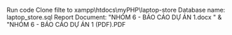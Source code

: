 Run code
Clone filte to xampp\htdocs\myPHP\laptop-store
Database name: laptop_store.sql
Report Document: "NHÓM 6 - BÁO CÁO DỰ ÁN 1.docx " & "NHÓM 6 - BÁO CÁO DỰ ÁN 1 (PDF).PDF
